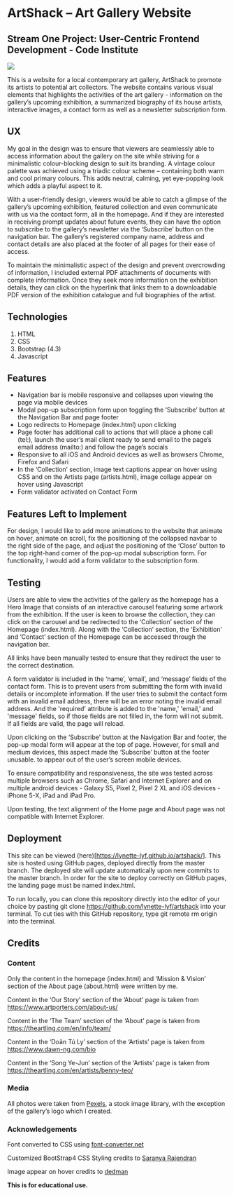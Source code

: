 # ArtShack – Art Gallery Website
## Stream One Project: User-Centric Frontend Development - Code Institute
<a href="https://gph.is/g/4gBXGGX"><img src="https://media.giphy.com/media/QZ84AEYaGHtxDUTtRc/giphy.gif"/></a>

This is a website for a local contemporary art gallery, ArtShack to promote its artists to potential art collectors. The website contains various visual elements that highlights the activities of the art gallery - information on the gallery’s upcoming exhibition, a summarized biography of its house artists, interactive images, a contact form as well as a newsletter subscription form.
## UX
My goal in the design was to ensure that viewers are seamlessly able to access information about the gallery on the site while striving for a minimalistic colour-blocking design to suit its branding. A vintage colour palette was achieved using a triadic colour scheme – containing both warm and cool primary colours. This adds neutral, calming, yet eye-popping look which adds a playful aspect to it.

With a user-friendly design, viewers would be able to catch a glimpse of the gallery’s upcoming exhibition, featured collection and even communicate with us via the contact form, all in the homepage. And if they are interested in receiving prompt updates about future events, they can have the option to subscribe to the gallery’s newsletter via the ‘Subscribe’ button on the navigation bar. The gallery’s registered company name, address and contact details are also placed at the footer of all pages for their ease of access. 

To maintain the minimalistic aspect of the design and prevent overcrowding of information, I included external PDF attachments of documents with complete information. Once they seek more information on the exhibition details, they can click on the hyperlink that links them to a downloadable PDF version of the exhibition catalogue and full biographies of the artist. 
## Technologies
1. HTML
2. CSS
3. Bootstrap (4.3)
4. Javascript
## Features
- Navigation bar is mobile responsive and collapses upon viewing the page via mobile devices
- Modal pop-up subscription form upon toggling the ‘Subscribe’ button at the Navigation Bar and page footer
- Logo redirects to Homepage (index.html) upon clicking
- Page footer has additional call to actions that will place a phone call (tel:), launch the user’s mail client ready to send email to the page’s email address (mailto:) and follow the page’s socials
- Responsive to all iOS and Android devices as well as browsers Chrome, Firefox and Safari
- In the ‘Collection’ section, image text captions appear on hover using CSS and on the Artists page (artists.html), image collage appear on hover using Javascript
- Form validator activated on Contact Form
## Features Left to Implement
For design, I would like to add more animations to the website that animate on hover, animate on scroll, fix the positioning of the collapsed navbar to the right side of the page, and adjust the positioning of the ‘Close’ button to the top right-hand corner of the pop-up modal subscription form. For functionality, I would add a form validator to the subscription form.
## Testing
Users are able to view the activities of the gallery as the homepage has a Hero Image that consists of an interactive carousel featuring some artwork from the exhibition. If the user is keen to browse the collection, they can click on the carousel and be redirected to the ‘Collection’ section of the Homepage (index.html). Along with the ‘Collection’ section, the ‘Exhibition’ and ‘Contact’ section of the Homepage can be accessed through the navigation bar.

All links have been manually tested to ensure that they redirect the user to the correct destination.

A form validator is included in the ‘name’, ‘email’, and ‘message’ fields of the contact form. This is to prevent users from submitting the form with invalid details or incomplete information. If the user tries to submit the contact form with an invalid email address, there will be an error noting the invalid email address. And the 'required' attribute is added to the 'name,' 'email,' and 'message' fields, so if those fields are not filled in, the form will not submit. If all fields are valid, the page will reload.

Upon clicking on the ‘Subscribe’ button at the Navigation Bar and footer, the pop-up modal form will appear at the top of page. However, for small and medium devices, this aspect made the ‘Subscribe’ button at the footer unusable. to appear out of the user’s screen mobile devices.

To ensure compatibility and responsiveness, the site was tested across multiple browsers such as Chrome, Safari and Internet Explorer and on multiple android devices - Galaxy S5, Pixel 2, Pixel 2 XL and iOS devices - iPhone 5-X, iPad and iPad Pro.

Upon testing, the text alignment of the Home page and About page was not compatible with Internet Explorer.

## Deployment
This site can be viewed (here)[https://lynette-lyf.github.io/artshack/]. This site is hosted using GitHub pages, deployed directly from the master branch. The deployed site will update automatically upon new commits to the master branch. In order for the site to deploy correctly on GitHub pages, the landing page must be named index.html.

To run locally, you can clone this repository directly into the editor of your choice by pasting git clone https://github.com/lynette-lyf/artshack into your terminal. To cut ties with this GitHub repository, type git remote rm origin into the terminal.
## Credits
### Content
Only the content in the homepage (index.html) and ‘Mission & Vision’ section of the About page (about.html) were written by me.

Content in the ‘Our Story’ section of the ‘About’ page is taken from https://www.artporters.com/about-us/

Content in the ‘The Team’ section of the ‘About’ page is taken from https://theartling.com/en/info/team/

Content in the ‘Doãn Tú Ly’ section of the ‘Artists’ page is taken from https://www.dawn-ng.com/bio

Content in the ‘Song Ye-Jun’ section of the ‘Artists’ page is taken from https://theartling.com/en/artists/benny-teo/
### Media
All photos were taken from [Pexels](https://www.pexels.com/), a stock image library, with the exception of the gallery’s logo which I created.
### Acknowledgements
Font converted to CSS using [font-converter.net](https://font-converter.net/en)

Customized BootStrap4 CSS Styling credits to [Saranya Rajendran](https://stackoverflow.com/questions/49400853/how-to-change-navbar-hover-color-on-bootstrap-4/49405726)

Image appear on hover credits to [dedman](https://stackoverflow.com/questions/51232278/image-appear-when-hover-the-text-html-bootstrap)

**This is for educational use.**
